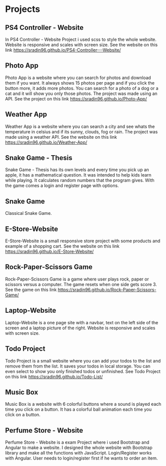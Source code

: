 # Projects

## PS4 Controller - Website

In PS4 Controller - Website Project i used scss to style the whole website. Website is responsive and scales with screen size. 
See the website on this link https://sradin96.github.io/PS4-Controller---Website/

## Photo App

Photo App is a website where you can search for photos and download them if you want. It always shows 15 photos per page and if you click the button more, it adds more photos. You can search for a photo of a dog or a cat and it will show you only those photos. The project was made using an API.
See the project on this link https://sradin96.github.io/Photo-App/

## Weather App

Weather App is a website where you can search a city and see whats the temperature in celsius and if its sunny, clouds, fog or rain. The project was made using a weather API.
See the website on this link https://sradin96.github.io/Weather-App/

## Snake Game - Thesis

Snake Game - Thesis has its own levels and every time you pick up an apple, it has a mathematical question. It was intended to help kids learn while playing. It calculates random numbers that the program gives. With the game comes a login and register page with options.

## Snake Game

Classical Snake Game.

## E-Store-Website

E-Store-Website is a small responsive store project with some products and example of a shopping cart. 
See the website on this link https://sradin96.github.io/E-Store-Website/

## Rock-Paper-Scissors Game

Rock-Paper-Scissors Game is a game where user plays rock, paper or scissors versus a computer. The game resets when one side gets score 3.
See the game on this link https://sradin96.github.io/Rock-Paper-Scissors-Game/

## Laptop-Website

Laptop-Website is a one page site with a navbar, text on the left side of the screen and a laptop picture of the right. Website is responsive and scales with screen size.

## Todo Project

Todo Project is a small website where you can add your todos to the list and remove them from the list. It saves your todos in local storage. You can even select to show you only finished todos or unfinished.
See Todo Project on this link https://sradin96.github.io/Todo-List/

## Music Box

Music Box is a website with 6 colorful buttons where a sound is played each time you click on a button. It has a colorful ball animation each time you click on a button.

## Perfume Store - Website

Perfume Store - Website is a exam Project where i used Bootstrap and Angular to make a website. I designed the whole website with Bootstrap library and make all the functions with JavaScript. Login/Register works with Angular. User needs to login/register first if he wants to order an item.
